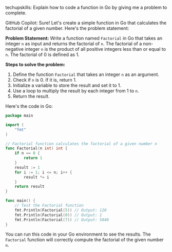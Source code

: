 techupskills: Explain how to code a function in Go by giving me a problem to complete.

GitHub Copilot: Sure! Let's create a simple function in Go that calculates the factorial of a given number. Here's the problem statement:

**Problem Statement:**
Write a function named `Factorial` in Go that takes an integer `n` as input and returns the factorial of `n`. The factorial of a non-negative integer `n` is the product of all positive integers less than or equal to `n`. The factorial of 0 is defined as 1.

**Steps to solve the problem:**
1. Define the function `Factorial` that takes an integer `n` as an argument.
2. Check if `n` is 0. If it is, return 1.
3. Initialize a variable to store the result and set it to 1.
4. Use a loop to multiply the result by each integer from 1 to `n`.
5. Return the result.

Here's the code in Go:

```go
package main

import (
    "fmt"
)

// Factorial function calculates the factorial of a given number n
func Factorial(n int) int {
    if n == 0 {
        return 1
    }
    result := 1
    for i := 1; i <= n; i++ {
        result *= i
    }
    return result
}

func main() {
    // Test the Factorial function
    fmt.Println(Factorial(5)) // Output: 120
    fmt.Println(Factorial(0)) // Output: 1
    fmt.Println(Factorial(7)) // Output: 5040
}
```

You can run this code in your Go environment to see the results. The `Factorial` function will correctly compute the factorial of the given number `n`.
